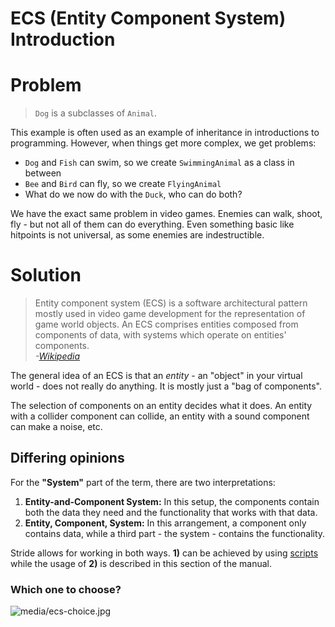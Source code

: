# ECS (Entity Component System) Introduction

# Problem

> `Dog` is a subclasses of `Animal`.

This example is often used as an example of inheritance
in introductions to programming. However, when things get more complex,
we get problems:
- `Dog` and `Fish` can swim, so we create `SwimmingAnimal` as a class in between
- `Bee` and `Bird` can fly, so we create `FlyingAnimal`
- What do we now do with the `Duck`, who can do both?

We have the exact same problem in video games. Enemies can walk, shoot, fly - but not all of them can do everything. Even something basic like hitpoints is not universal, as some enemies are indestructible.

# Solution

> Entity component system (ECS) is a software architectural pattern mostly used in video game development for the representation of game world objects. An ECS comprises entities composed from components of data, with systems which operate on entities' components.  
> _-[Wikipedia](https://en.wikipedia.org/wiki/Entity_component_system)_


The general idea of an ECS is that an _entity_ - an "object" in your virtual world -
does not really do anything. It is mostly just a "bag of components".

The selection of components on an entity decides what it does.
An entity with a collider component can collide, an entity with a sound component can make a noise, etc.

## Differing opinions

For the **"System"** part of the term, there are two interpretations:

1. **Entity-and-Component System:** In this setup, the components contain both the data they need and the functionality that works with that data.
1. **Entity, Component, System:** In this arrangement, a component only contains data, while a third part - the system - contains the functionality.

Stride allows for working in both ways. **1)** can be achieved by using
[scripts](../../scripts/index.md) while the usage of **2)** is described in this section of the manual.

### Which one to choose?

![media/ecs-choice.jpg](media/ecs-choice.jpg) 

